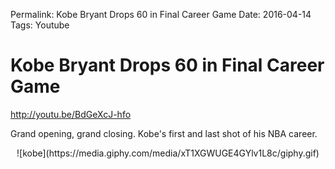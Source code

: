 Permalink: Kobe Bryant Drops 60 in Final Career Game
Date: 2016-04-14
Tags: Youtube

# Kobe Bryant Drops 60 in Final Career Game

http://youtu.be/BdGeXcJ-hfo

Grand opening, grand closing. Kobe's first and last shot of his NBA career.

<center>![kobe](https://media.giphy.com/media/xT1XGWUGE4GYlv1L8c/giphy.gif)</center>